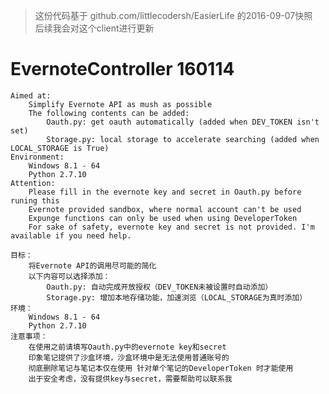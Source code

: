 > 这份代码基于 github.com/littlecodersh/EasierLife 的2016-09-07快照  
> 后续我会对这个client进行更新

# EvernoteController 160114
    Aimed at:
        Simplify Evernote API as mush as possible
        The following contents can be added:
            Oauth.py: get oauth automatically (added when DEV_TOKEN isn't set)
            Storage.py: local storage to accelerate searching (added when LOCAL_STORAGE is True)
    Environment:
        Windows 8.1 - 64
        Python 2.7.10
    Attention:
        Please fill in the evernote key and secret in Oauth.py before runing this
        Evernote provided sandbox, where normal account can't be used
        Expunge functions can only be used when using DeveloperToken
        For sake of safety, evernote key and secret is not provided. I'm available if you need help.

    目标：
        将Evernote API的调用尽可能的简化
        以下内容可以选择添加：
            Oauth.py: 自动完成开放授权（DEV_TOKEN未被设置时自动添加）
            Storage.py: 增加本地存储功能，加速浏览（LOCAL_STORAGE为真时添加）
    环境：
        Windows 8.1 - 64
        Python 2.7.10
    注意事项：
        在使用之前请填写Oauth.py中的evernote key和secret
        印象笔记提供了沙盒环境，沙盒环境中是无法使用普通账号的
        彻底删除笔记与笔记本仅在使用 针对单个笔记的DeveloperToken 时才能使用
        出于安全考虑，没有提供key与secret，需要帮助可以联系我
